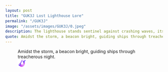```yaml
---
layout: post
title: "GUK3J Lost Lighthouse Lore"
permalink: "/GUK3J"
image: "/assets/images/GUK3J/0.jpeg"
description: The lighthouse stands sentinel against crashing waves, its beacon guiding lost souls home.
quote: Amidst the storm, a beacon bright, guiding ships through treacherous night.
---
```


<figure>
  <figcaption>Amidst the storm, a beacon bright, guiding ships through treacherous night.</figcaption>
  <img src="/assets/images/GUK3J/0.jpeg" alt="The lighthouse stands sentinel against crashing waves, its beacon guiding lost souls home." title="The lighthouse stands sentinel against crashing waves, its beacon guiding lost souls home.">
</figure>

